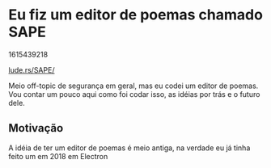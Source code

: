 # Eu fiz um editor de poemas chamado SAPE
1615439218

[lude.rs/SAPE/](https://lude.rs/SAPE/)

Meio off-topic de segurança em geral, mas eu codei um editor de poemas. Vou contar um pouco aqui como foi codar isso, as idéias por trás e o futuro dele.

## Motivação
A idéia de ter um editor de poemas é meio antiga, na verdade eu já tinha feito um em 2018 em Electron

